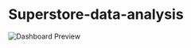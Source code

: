 # Superstore-data-analysis
![Dashboard Preview](https://user-images.githubusercontent.com/49750094/57063383-5743e280-6cc3-11e9-8fae-baf62306c900.png)
